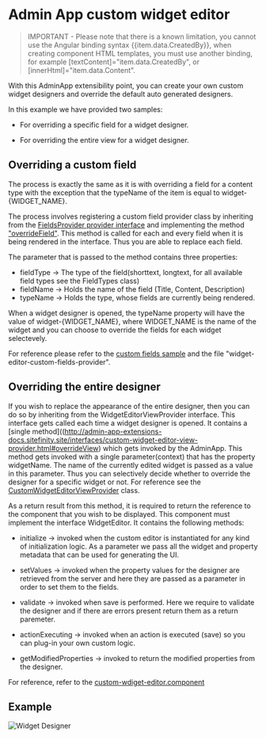 # Admin App custom widget editor

> IMPORTANT - Please note that there is a known limitation, you cannot use the Angular binding syntax {{item.data.CreatedBy}}, when creating component HTML templates, you must use another binding, for example [textContent]="item.data.CreatedBy", or [innerHtml]="item.data.Content".

With this AdminApp extensibility point, you can create your own custom widget designers and override the default auto generated designers.

In this example we have provided two samples:

* For overriding a specific field for a widget designer.

* For overriding the entire view for a widget designer.

## Overriding a custom field

The process is exactly the same as it is with overriding a field for a content type with the exception that the typeName of the item is equal to widget-{WIDGET_NAME}.

The process involves registering a custom field provider class by inheriting from the [FieldsProvider provider interface](http://admin-app-extensions-docs.sitefinity.site/interfaces/fieldsprovider.html) and implementing the method ["overrideField"](http://admin-app-extensions-docs.sitefinity.site/interfaces/fieldsprovider.html#overridefield). This method is called for each and every field when it is being rendered in the interface. Thus you are able to replace each field.

 The parameter that is passed to the method contains three properties:

* fieldType -> The type of the field(shorttext, longtext, for all available field types see the FieldTypes class)
* fieldName -> Holds the name of the field (Title, Content, Description)
* typeName -> Holds the type, whose fields are currently being rendered.

When a widget designer is opened, the typeName property will have the value of widget-{WIDGET_NAME}, where WIDGET_NAME is the name of the widget and you can choose to override the fields for each widget selectevely.

For reference please refer to the [custom fields sample](../custom-fields/README.md) and the file "widget-editor-custom-fields-provider".

## Overriding the entire designer

If you wish to replace the appearance of the entire designer, then you can do so by inheriting from the WidgetEditorViewProvider interface. This interface gets called each time a widget designer is opened. It contains a [single method]((http://admin-app-extensions-docs.sitefinity.site/interfaces/custom-widget-editor-view-provider.html#overrideView) which gets invoked by the AdminApp. This method gets invoked with a single parameter(context) that has the property widgetName. The name of the currently edited widget is passed as a value in this parameter. Thus you can selectively decide whether to override the designer for a specific widget or not. For reference see the [CustomWidgetEditorViewProvider](http://admin-app-extensions-docs.sitefinity.site/interfaces/custom-widget-editor-view-provider.html) class.

As a return result from this method, it is required to return the reference to the component that you wish to be displayed. This component must implement the interface WidgetEditor. It contains the following methods:

* initialize -> invoked when the custom editor is instantiated for any kind of initialization logic. As a parameter we pass all the widget and property metadata that can be used for generating the UI.

* setValues -> invoked when the property values for the designer are retrieved from the server and here they are passed as a parameter in order to set them to the fields.

* validate -> invoked when save is performed. Here we require to validate the designer and if there are errors present return them as a return paremeter.

* actionExecuting -> invoked when an action is executed (save) so you can plug-in your own custom logic.

* getModifiedProperties -> invoked to return the modified properties from the designer.

For reference, refer to the [custom-wdiget-editor.component](http://admin-app-extensions-docs.sitefinity.site/interfaces/custom-editor/custom-wdiget-editor.component)


## Example

![Widget Designer](./../../assets/widget-designer.PNG)
